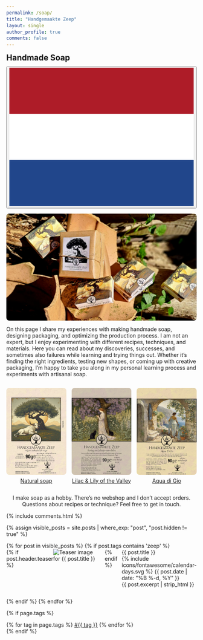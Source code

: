 ```yaml
---
permalink: /soap/
title: "Handgemaakte Zeep"
layout: single
author_profile: true
comments: false
---
```

<style>
.page__title {
  display: none;
}
.page__content > p:first-child {
  display: none;
}
.teaser-img-crop {
  width: 100%;
  height: 230px; /* adjust height as needed */
  overflow: hidden;
  border-radius: 8px;
  display: block;
}
@media (max-width: 600px) {
  .teaser-img-crop {
    height: 103px; /* for small screens */
  }
}
.teaser-img-crop img {
  width: 100%;
  height: 100%;
  object-fit: cover;
  object-position: top;
  display: block;
}
</style>


<div class="lang-content lang-nl" style="display:none;">
  <div class="lang-header">
    <h2 style="margin: 0.5em 0 0.5em;">Handgemaakte Zeep</h2>
    <div class="lang-switcher">
      <button id="lang-toggle" onclick="toggleLang()">
        <img id="lang-flag" src="/assets/images/ui/gb.svg" alt="English flag">
      </button>
    </div>
  </div>
  <img src="/assets/images/zeep1.jpg" alt="zeep verpakkingen" title="mooie zeepjes" style="display:block; margin:1em auto; max-width:100%; border-radius:8px;" />
  <p>Op deze pagina deel ik mijn ervaringen met het maken van handgemaakte zeep<!--more-->, het ontwerpen van verpakkingen en het optimaliseren van het productieproces. Ik ben geen expert, maar vind het leuk om te experimenteren met verschillende recepten, technieken en materialen. Hier lees je over mijn ontdekkingen, successen en soms ook mislukkingen tijdens het leren en uitproberen. Of het nu gaat om het vinden van de juiste ingrediënten, het testen van nieuwe vormen of het bedenken van creatieve verpakkingen, ik neem je graag mee in mijn persoonlijke leerproces en experimenten rondom ambachtelijke zeep.</p>

  <div style="display: flex; gap: 1em; justify-content: space-around; flex-wrap: wrap; margin-bottom: 2em; margin-top: 2em;">
    <a href="/naturel-zeep/" style="flex: 1 1 0; max-width: 220px; text-align: center;">
      <div class="teaser-img-crop">
        <img src="/assets/images/content/pages/wrapstandaard.webp" alt="First post teaser">
      </div>
      <div class="teaser-title" style="margin-top: 0.5em;">Naturel zeep</div>
    </a>
    <a href="/sering-en-lelietje-van-dalen-zeep/" style="flex: 1 1 0; max-width: 220px; text-align: center;">
      <div class="teaser-img-crop">
        <img src="/assets/images/content/pages/wrapsering.webp" alt="Second post teaser">
      </div>
      <div class="teaser-title" style="margin-top: 0.5em;">Sering en Lelietje-van-dalen</div>
    </a>
    <a href="/aqua-di-gio-zeep/" style="flex: 1 1 0; max-width: 220px; text-align: center;">
      <div class="teaser-img-crop">
        <img src="/assets/images/content/pages/wrapaquadigio.webp" alt="Third post teaser">
      </div>
      <div class="teaser-title" style="margin-top: 0.5em;">Aqua di Gio</div>
    </a>
  </div>

  <p class="sc" style="text-align: center; margin-top: 2em;">Ik maak zeep als hobby. Er is geen webshop en ik neem geen orders aan. Vragen over recepten of techniek? Stuur gerust een bericht.</p>
</div>

<div class="lang-content lang-en">
  <div class="lang-header">
    <h2 style="margin: 0.5em 0 0.5em;">Handmade Soap</h2>
    <div class="lang-switcher">
      <button id="lang-toggle" onclick="toggleLang()">
        <img id="lang-flag" src="/assets/images/ui/nl.svg" alt="Dutch flag">
      </button>
    </div>
  </div>
  <img src="/assets/images/zeep1.jpg" alt="zeep verpakkingen" title="mooie zeepjes" style="display:block; margin:1em auto; max-width:100%; border-radius:8px;" />
  <p>On this page I share my experiences with making handmade soap, designing packaging, and optimizing the production process. I am not an expert, but I enjoy experimenting with different recipes, techniques, and materials. Here you can read about my discoveries, successes, and sometimes also failures while learning and trying things out. Whether it’s finding the right ingredients, testing new shapes, or coming up with creative packaging, I’m happy to take you along in my personal learning process and experiments with artisanal soap.</p>

  <div style="display: flex; gap: 1em; justify-content: space-around; flex-wrap: wrap; margin-bottom: 2em; margin-top: 2em;">
    <a href="/naturel-zeep/" style="flex: 1 1 0; max-width: 220px; text-align: center;">
      <div class="teaser-img-crop">
        <img src="/assets/images/content/pages/wrapstandaard.webp" alt="First post teaser">
      </div>
  <div class="teaser-title" style="margin-top: 0.5em;">Natural soap</div>
    </a>
    <a href="/sering-en-lelietje-van-dalen-zeep/" style="flex: 1 1 0; max-width: 220px; text-align: center;">
      <div class="teaser-img-crop">
        <img src="/assets/images/content/pages/wrapsering.webp" alt="Second post teaser">
      </div>
      <div class="teaser-title" style="margin-top: 0.5em;">Lilac & Lily of the Valley</div>
    </a>
    <a href="/aqua-di-gio-zeep/" style="flex: 1 1 0; max-width: 220px; text-align: center;">
      <div class="teaser-img-crop">
        <img src="/assets/images/content/pages/wrapaquadigio.webp" alt="Third post teaser">
      </div>
      <div class="teaser-title" style="margin-top: 0.5em;">Aqua di Gio</div>
    </a>
  </div>

  <p class="sc" style="text-align: center; margin-top: 2em;">I make soap as a hobby. There’s no webshop and I don’t accept orders. Questions about recipes or technique? Feel free to get in touch.</p>
</div>

<div class="empty-box">
</div>

<div class="comments-spacing">
  {% include comments.html %}
</div>

{% assign visible_posts = site.posts | where_exp: "post", "post.hidden != true" %}
<div class="custom-list-container" style="box-sizing: border-box; width: 100%;">
<ul style="list-style-type: none; padding: 0; margin: 0; box-sizing: border-box;">
{% for post in visible_posts %}
  {% if post.tags contains 'zeep' %}
    <li style="margin-bottom: 2em; box-sizing: border-box;">
        <a href="{{ post.url }}" style="text-decoration:none;">
            <div style="display: flex; align-items: flex-start; box-sizing: border-box;">
                {% if post.header.teaser %}
                    <img src="{{ post.header.teaser }}" alt="Teaser image for {{ post.title }}" style="max-width:200px; height:auto; margin-right:1em; box-sizing: border-box; object-fit: contain; display: block;">
                {% endif %}
                <div style="box-sizing: border-box; flex: 1; display: flex; flex-direction: column; justify-content: flex-start;">
                    <div class="custom-post-title">{{ post.title }}</div>
                    <div id="custom-post-date">
                        <span class="icon-calendar" aria-hidden="true">{% include icons/fontawesome/calendar-days.svg %}</span>
                        {{ post.date | date: "%B %-d, %Y" }}
                    </div>
                    <div class="custom-post-excerpt">{{ post.excerpt | strip_html }}</div>
                </div>
            </div>
        </a>
    </li>
  {% endif %}
{% endfor %}
</ul>
</div>


{% if page.tags %}
  <div class="post-tags">
    {% for tag in page.tags %}
      <a href="{{ '/tag/' | append: tag | slugify | append: '/' | relative_url }}" class="post-tag">#{{ tag }}</a>
    {% endfor %}
  </div>
{% endif %}

